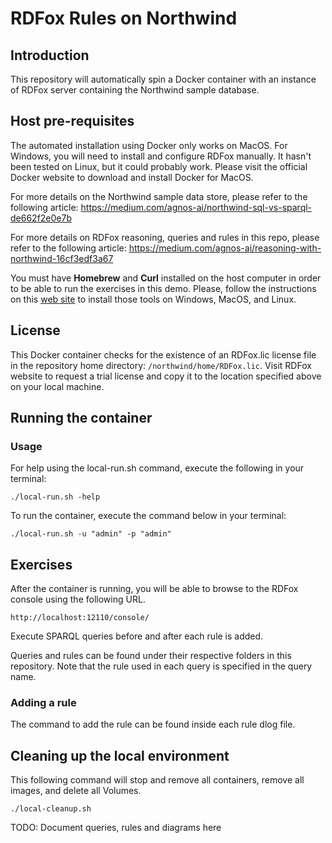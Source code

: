 # RDFox Rules on Northwind


## Introduction

This repository will automatically spin a Docker container with an instance of RDFox server containing the Northwind sample database.


## Host pre-requisites

The automated installation using Docker only works on MacOS. For Windows, you will need to  install and configure RDFox manually. It hasn't been tested on Linux, but it could probably work.
Please visit the official Docker website to download and install Docker for MacOS. 

For more details on the Northwind sample data store, please refer to the following article: 
https://medium.com/agnos-ai/northwind-sql-vs-sparql-de662f2e0e7b

For more details on RDFox reasoning, queries and rules in this repo, please refer to the following article: https://medium.com/agnos-ai/reasoning-with-northwind-16cf3edf3a67


You must have **Homebrew** and **Curl** installed on the host computer in order to be able to run the exercises in this demo. Please, follow the instructions on this [web site](https://help.ubidots.com/en/articles/2165289-learn-how-to-install-run-curl-on-windows-macosx-linux) to install those tools on Windows, MacOS, and Linux.


## License

This Docker container checks for the existence of an RDFox.lic license file in the repository home directory: `/northwind/home/RDFox.lic`. 
Visit RDFox website to request a trial license and copy it to the location specified above on your local machine.


## Running the container

### Usage
For help using the local-run.sh command, execute the following in your terminal:

`./local-run.sh -help `


To run the container, execute the command below in your terminal:

`./local-run.sh -u "admin" -p "admin" `


## Exercises

After the container is running, you will be able to browse to the RDFox console using the following URL.

` http://localhost:12110/console/ `

Execute SPARQL queries before and after each rule is added.

Queries and rules can be found under their respective folders in this repository. Note that the rule used in each query is specified in the query name. 

### Adding a rule
The command to add the rule can be found inside each rule dlog file.

## Cleaning up the local environment
This following command will stop and remove all containers, remove all images, and delete all Volumes. 

`./local-cleanup.sh`

TODO: Document queries, rules and diagrams here
